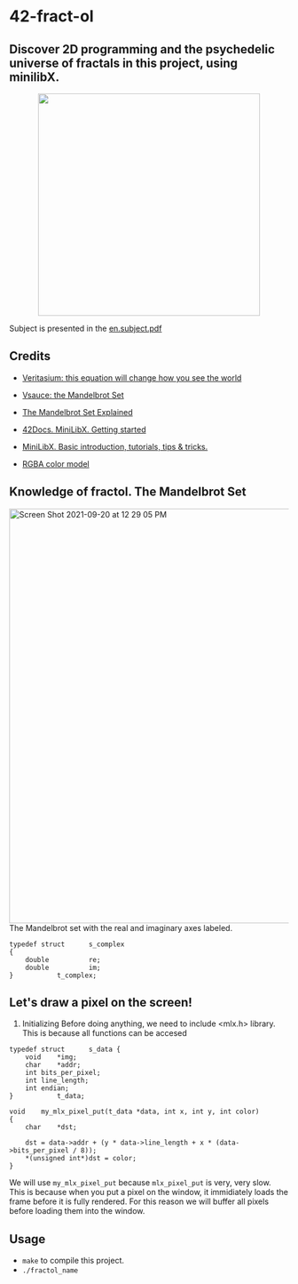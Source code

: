 # 42-fract-ol
## Discover 2D programming and the psychedelic universe of fractals in this project, using minilibX.

<p align="center">
	<img  src="https://user-images.githubusercontent.com/84707645/132736988-dbdd08fe-eef1-4c0d-8e70-c6401aab27c6.gif" width="400" height="400" />
</p>

Subject is presented in the [en.subject.pdf](https://github.com/lavrenovamaria/42-fract-ol/files/7128672/en.subject.pdf)

## Credits 

* [Veritasium: this equation will change how you see the world](https://www.youtube.com/watch?v=ovJcsL7vyrk)

* [Vsauce: the Mandelbrot Set](https://www.youtube.com/watch?v=MwjsO6aniig)
* [The Mandelbrot Set Explained](https://www.youtube.com/watch?v=7MotVcGvFMg)

* [42Docs. MiniLibX. Getting started](https://harm-smits.github.io/42docs/libs/minilibx/getting_started.html)

* [MiniLibX. Basic introduction, tutorials, tips & tricks.](https://gontjarow.github.io/MiniLibX/mlx-tutorial-create-image.html) 

* [RGBA color model](https://en.wikipedia.org/wiki/RGBA_color_model#Representation)

## Knowledge of fractol. The Mandelbrot Set

<img width="746" alt="Screen Shot 2021-09-20 at 12 29 05 PM" src="https://user-images.githubusercontent.com/84707645/133981535-b4c77c88-b3ff-4c00-aa5d-eb98a145ec19.png">
The Mandelbrot set with the real and imaginary axes labeled.


```
typedef struct		s_complex
{
	double			re;
	double			im;
}			t_complex;
```

## Let's draw a pixel on the screen!

1. Initializing
Before doing anything, we need to include <mlx.h> library. This is because all functions can be accesed
```
typedef struct		s_data {
	void	*img;
	char	*addr;
	int	bits_per_pixel;
	int	line_length;
	int	endian;
}			t_data;

void	my_mlx_pixel_put(t_data *data, int x, int y, int color)
{
	char	*dst;

	dst = data->addr + (y * data->line_length + x * (data->bits_per_pixel / 8));
	*(unsigned int*)dst = color;
}
```
We will use `my_mlx_pixel_put` because `mlx_pixel_put` is very, very slow. This is because when you put a pixel on the window, it immidiately loads the frame before it is fully rendered. For this reason we will buffer all pixels before loading them into the window. 



## Usage 

* `make` to compile this project.
* `./fractol_name`
